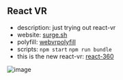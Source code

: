 ## React VR 

- description: just trying out react-vr
- website: [surge.sh](https://jesse-react-vr.surge.sh/)
- polyfill: [webvrpolyfill](https://github.com/immersive-web/webvr-polyfill)
- scripts: `npm start` `npm run bundle`
- this is the new react-vr: [react-360](https://facebook.github.io/react-360/)

![image](https://user-images.githubusercontent.com/127787/45287361-ec783980-b49c-11e8-88ba-f52df0101c7f.png)
